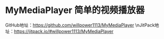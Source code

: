 # MyMediaPlayer 简单的视频播放器
GitHub地址：https://github.com/willpower1113/MyMediaPlayer
\nJitPack地址：https://jitpack.io/#willpower1113/MyMediaPlayer
